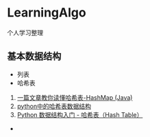 # LearningAlgo
个人学习整理

## 基本数据结构

- 列表
- 哈希表
1. [一篇文章教你读懂哈希表-HashMap (Java) ](https://zhuanlan.zhihu.com/p/84327339)
2. [python中的哈希表数据结构](https://zhuanlan.zhihu.com/p/63527627)
3. [Python 数据结构入门 - 哈希表（Hash Table）](https://python123.io/index/topics/data_structure/hash_table)
- 
